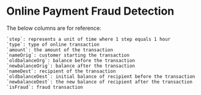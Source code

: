 # Online Payment Fraud Detection

The below columns are for reference:

    `step`: represents a unit of time where 1 step equals 1 hour
    `type`: type of online transaction
    `amount`: the amount of the transaction
    `nameOrig`: customer starting the transaction
    `oldbalanceOrg`: balance before the transaction
    `newbalanceOrig`: balance after the transaction
    `nameDest`: recipient of the transaction
    `oldbalanceDest`: initial balance of recipient before the transaction
    `newbalanceDest`: the new balance of recipient after the transaction
    `isFraud`: fraud transaction
